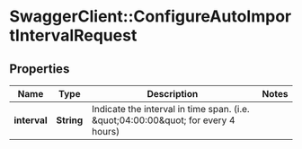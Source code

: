 # SwaggerClient::ConfigureAutoImportIntervalRequest

## Properties
Name | Type | Description | Notes
------------ | ------------- | ------------- | -------------
**interval** | **String** | Indicate the interval in time span. (i.e. \&quot;04:00:00\&quot; for every 4 hours) | 



